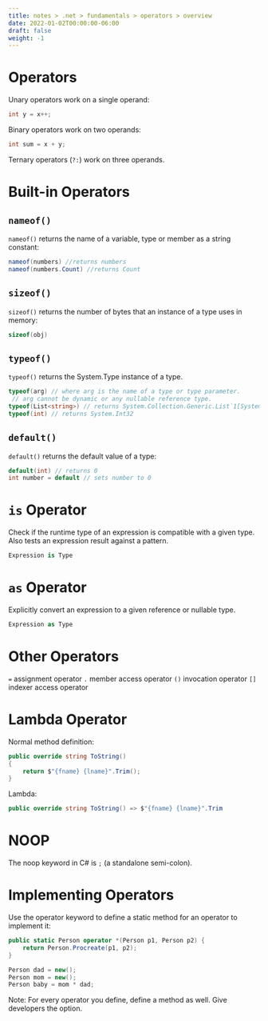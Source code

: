 ```yaml
---
title: notes > .net > fundamentals > operators > overview
date: 2022-01-02T00:00:00-06:00
draft: false
weight: -1
---
```


# Operators
Unary operators work on a single operand:
```cs
int y = x++;
```

Binary operators work on two operands:
```cs
int sum = x + y;
```

Ternary operators (`?:`) work on three operands.

# Built-in Operators
## `nameof()`
`nameof()` returns the name of a variable, type or member as a string constant:
```cs
nameof(numbers) //returns numbers
nameof(numbers.Count) //returns Count
```

## `sizeof()`
`sizeof()` returns the number of bytes that an instance of a type uses in memory:
```cs
sizeof(obj)
```

## `typeof()`
`typeof()` returns the System.Type instance of a type.
```cs
typeof(arg) // where arg is the name of a type or type parameter.
 // arg cannot be dynamic or any nullable reference type.
typeof(List<string>) // returns System.Collection.Generic.List`1[System.String]
typeof(int) // returns System.Int32
```

## `default()`
`default()` returns the default value of a type:
```cs
default(int) // returns 0
int number = default // sets number to 0
```

# `is` Operator
Check if the runtime type of an expression is compatible with a given type.
Also tests an expression result against a pattern.
```cs
Expression is Type
```

# `as` Operator
Explicitly convert an expression to a given reference or nullable type.
```cs
Expression as Type
```

# Other Operators
`=` assignment operator
`.` member access operator
`()` invocation operator
`[]` indexer access operator

# Lambda Operator
Normal method definition:
```cs
public override string ToString()
{
    return $"{fname} {lname}".Trim();
}
```

Lambda:
```cs
public override string ToString() => $"{fname} {lname}".Trim
```

# NOOP
The noop keyword in C# is `;` (a standalone semi-colon).

# Implementing Operators
Use the operator keyword to define a static method for an operator to implement it:
```cs
public static Person operator *(Person p1, Person p2) {
    return Person.Procreate(p1, p2);
}

Person dad = new();
Person mom = new();
Person baby = mom * dad;
```

Note: For every operator you define, define a method as well.  Give developers the option.
